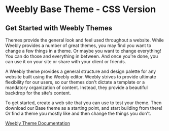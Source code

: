 # Weebly Base Theme - CSS Version

## Get Started with Weebly Themes

Themes provide the general look and feel used throughout a website. While Weebly provides a number of great themes, you may find you want to change a few things in a theme. Or maybe you want to change everything! You can do those and everything in between. And once you're done, you can use it on your site or share with your client or friends.

A Weebly theme provides a general structure and design palette for any website built using the Weebly editor. Weebly strives to provide ultimate flexibility for our users, so our themes don't dictate a template or a mandatory organization of content. Instead, they provide a beautiful backdrop for the site's content.

To get started, create a web site that you can use to test your theme. Then download our Base theme as a starting point, and start building from there! Or find a theme you mostly like and then change the things you don't.

[Weebly Theme Documentation](https://dev.weebly.com/get-started-with-themes.html)
